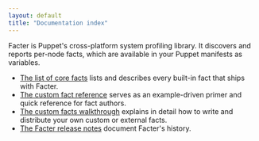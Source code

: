 ```yaml
---
layout: default
title: "Documentation index"
---
```


Facter is Puppet's cross-platform system profiling library. It discovers and reports per-node facts, which are available in your Puppet manifests as variables.

* [The list of core facts](./core_facts.html) lists and describes every built-in fact that ships with Facter.
* [The custom fact reference](./fact_overview.html) serves as an example-driven primer and quick reference for fact authors.
* [The custom facts walkthrough](./custom_facts.html) explains in detail how to write and distribute your own custom or external facts.
* [The Facter release notes](./release_notes.html) document Facter's history.

